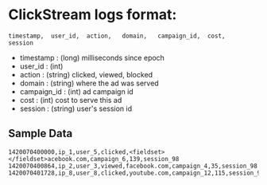 <link rel='stylesheet' href='../../assets/css/main.css'/>

# ClickStream logs format:

```
timestamp,  user_id,  action,   domain,   campaign_id,  cost,   session
```

* timestamp : (long) milliseconds since epoch
* user_id : (int)
* action : (string) clicked, viewed, blocked
* domain : (string) where the ad was served
* campaign_id : (int) ad campaign id
* cost : (int) cost to serve this ad
* session : (string) user's session id

## Sample Data
```
1420070400000,ip_1,user_5,clicked,<fieldset></fieldset>acebook.com,campaign_6,139,session_98
1420070400864,ip_2,user_3,viewed,facebook.com,campaign_4,35,session_98
1420070401728,ip_8,user_8,clicked,youtube.com,campaign_12,115,session_92
```